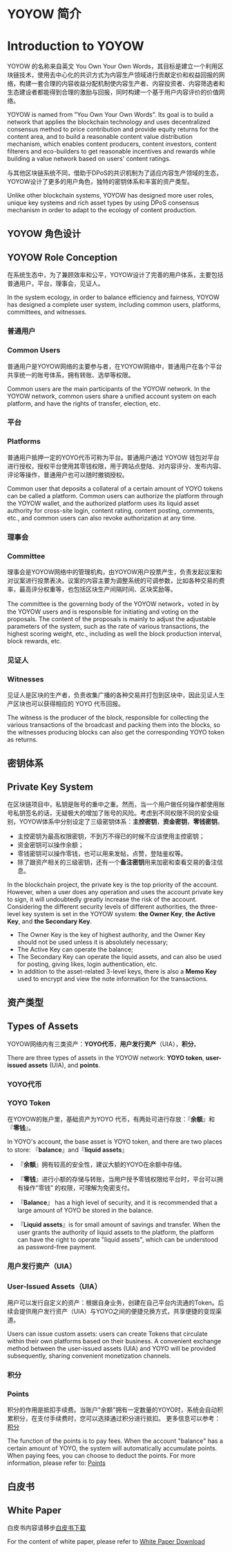 # YOYOW 简介
# Introduction to YOYOW

YOYOW 的名称来自英文 You Own Your Own Words，其目标是建立一个利用区块链技术，使用去中心化的共识方式为内容生产领域进行贡献定价和权益回报的网络，构建一套合理的内容收益分配机制使内容生产者、内容投资者、内容筛选者和生态建设者都能得到合理的激励与回报，同时构建一个基于用户内容评价的价值网络。 

YOYOW is named from "You Own Your Own Words". Its goal is to build a network that applies the blockchain technology and uses decentralized consensus method to price contribution and provide equity returns for the content area, and to build a reasonable content value distribution mechanism, which enables content producers, content investors, content filterers and eco-builders to get reasonable incentives and rewards while building a value network based on users' content ratings.

与其他区块链系统不同，借助于DPoS的共识机制为了适应内容生产领域的生态，YOYOW设计了更多的用户角色，独特的密钥体系和丰富的资产类型。

Unlike other blockchain systems, YOYOW has designed more user roles, unique key systems and rich asset types by using DPoS consensus mechanism in order to adapt to the ecology of content production.

## YOYOW 角色设计
## YOYOW Role Conception
在系统生态中，为了兼顾效率和公平，YOYOW设计了完善的用户体系，主要包括普通用户，平台，理事会，见证人。

In the system ecology, in order to balance efficiency and fairness, YOYOW has designed a complete user system, including common users, platforms, committees, and witnesses.



### 普通用户
### Common Users
普通用户是YOYOW网络的主要参与者，在YOYOW网络中，普通用户在各个平台共享统一的账号体系，拥有转账、选举等权限。

Common users are the main participants of the YOYOW network. In the YOYOW network, common users share a unified account system on each platform, and have the rights of transfer, election, etc.


### 平台
### Platforms
普通用户抵押一定的YOYO代币可称为平台。普通用户通过 YOYOW 钱包对平台进行授权，授权平台使用其零钱权限，用于跨站点登陆、对内容评分、发布内容、评论等操作，普通用户也可以随时撤销授权。

Common user that deposits a collateral of a certain amount of YOYO tokens can be called a platform. Common users can authorize the platform through the YOYOW wallet, and the authorized platform uses its liquid asset authority for cross-site login, content rating, content posting, comments, etc., and common users can also revoke authorization at any time.


### 理事会
### Committee
理事会是YOYOW网络中的管理机构，由YOYOW用户投票产生，负责发起议案和对议案进行投票表决。议案的内容主要为调整系统的可调参数，比如各种交易的费率，最高评分权重等，也包括区块生产间隔时间、区块奖励等。 

The committee is the governing body of the YOYOW network，voted in by the YOYOW users and is responsible for initiating and voting on the proposals. The content of the proposals is mainly to adjust the adjustable parameters of the system, such as the rate of various transactions, the highest scoring weight, etc., including as well the block production interval, block rewards, etc.

### 见证人
### Witnesses
见证人是区块的生产者，负责收集广播的各种交易并打包到区块中，因此见证人生产区块也可以获得相应的 YOYO 代币回报。

The witness is the producer of the block, responsible for collecting the various transactions of the broadcast and packing them into the blocks, so the witnesses producing blocks can also get the corresponding YOYO token as returns.

## 密钥体系
## Private Key System
在区块链项目中，私钥是账号的重中之重。然而，当一个用户做任何操作都使用账号私钥签名的话，无疑极大的增加了账号的风险。考虑到不同权限不同的安全级别，YOYOW体系中分别设定了三级密钥体系：**主控密钥**，**资金密钥**，**零钱密钥**。
- 主控密钥为最高权限密钥，不到万不得已的时候不应该使用主控密钥；
- 资金密钥可以操作余额；
- 零钱密钥可以操作零钱，也可以用来发帖，点赞，登陆鉴权等。  
- 除了跟资产相关的三级密钥，还有一个**备注密钥**用来加密和查看交易的备注信息。    

In the blockchain project, the private key is the top priority of the account. However, when a user does any operation and uses the account private key to sign, it will undoubtedly greatly increase the risk of the account. Considering the different security levels of different authorities, the three-level key system is set in the YOYOW system: **the Owner Key**, **the Active Key**, and **the Secondary Key**.

- The Owner Key is the key of highest authority, and the Owner Key should not be used unless it is absolutely necessary;
- The Active Key can operate the balance;
- The Secondary Key can operate the liquid assets, and can also be used for posting, giving likes, login authentication, etc.
- In addition to the asset-related 3-level keys, there is also a **Memo Key** used to encrypt and view the note information for the transactions.

## 资产类型
## Types of Assets
YOYOW网络内有三类资产：**YOYO代币**，**用户发行资产**（UIA），**积分**。

There are three types of assets in the YOYOW network: **YOYO token**, **user-issued assets** (UIA), and **points**.

### YOYO代币
### YOYO Token
在YOYOW的账户里，基础资产为YOYO 代币，有两处可进行存放：『**余额**』和『**零钱**』。

In YOYO's account, the base asset is YOYO token, and there are two places to store: 『**balance**』and『**liquid assets**』

- 『**余额**』拥有较高的安全性，建议大额的YOYO在余额中存储。
- 『**零钱**』进行小额的存储与转账，当用户授予零钱权限给平台时，平台可以拥有操作”零钱” 的权限，可理解为免密支付。

- 『**Balance**』 has a high level of security, and it is recommended that a large amount of YOYO be stored in the balance.
- 『**Liquid assets**』is for small amount of savings and transfer. When the user grants the authority of liquid assets to the platform, the platform can have the right to operate "liquid assets", which can be understood as password-free payment.

### 用户发行资产（UIA）
### User-Issued Assets（UIA）
用户可以发行自定义的资产：根据自身业务，创建在自己平台内流通的Token。后续会提供用户发行资产（UIA）与YOYO之间的便捷兑换方式，共享便捷的变现渠道。  

Users can issue custom assets: users can create Tokens that circulate within their own platforms based on their business. A convenient exchange method between the user-issued assets (UIA) and YOYO will be provided subsequently, sharing convenient monetization channels.

### 积分
### Points
积分的作用是抵扣手续费。当账户"余额"拥有一定数量的YOYO时，系统会自动积累积分，在支付手续费时，您可以选择通过积分进行抵扣。
更多信息可以参考：[积分](../others/csaf.html)

The function of the points is to pay fees. When the account "balance" has a certain amount of YOYO, the system will automatically accumulate points. When paying fees, you can choose to deduct the points. For more information, please refer to: [Points](../others/csaf.html)


## 白皮书
## White Paper

白皮书内容请移步[白皮书下载](https://yoyow.org/files/white-paper3.pdf)

For the content of white paper, please refer to [White Paper Download](https://yoyow.org/files/white-paper3.pdf)
